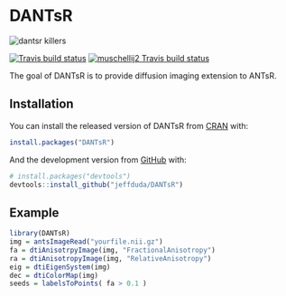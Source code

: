 
<!-- README.md is generated from README.Rmd. Please edit that file -->

# DANTsR

![dantsr
killers](http://www.picslyrics.net/images/255741-the-killers-are-we-human-or-are-we-dancer.jpg)

<!-- badges: start -->

[![Travis build
status](https://travis-ci.org/jeffduda/DANTsR.svg?branch=master)](https://travis-ci.org/jeffduda/DANTsR)
[![muschellij2 Travis build
status](https://travis-ci.com/muschellij2/DANTsR.svg?branch=master)](https://travis-ci.com/muschellij2/DANTsR)

<!-- badges: end -->

The goal of DANTsR is to provide diffusion imaging extension to ANTsR.

## Installation

You can install the released version of DANTsR from
[CRAN](https://CRAN.R-project.org) with:

``` r
install.packages("DANTsR")
```

And the development version from [GitHub](https://github.com/) with:

``` r
# install.packages("devtools")
devtools::install_github("jeffduda/DANTsR")
```

## Example

``` r
library(DANTsR)
img = antsImageRead("yourfile.nii.gz")
fa = dtiAnisotrpyImage(img, "FractionalAnisotropy")
ra = dtiAnisotropyImage(img, "RelativeAnisotropy")
eig = dtiEigenSystem(img)
dec = dtiColorMap(img)
seeds = labelsToPoints( fa > 0.1 )
```

